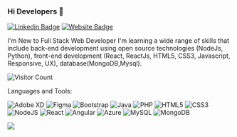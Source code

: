 ### Hi Developers 👋

[![Linkedin Badge](https://img.shields.io/badge/-Piyush-blue?style=flat-square&logo=Linkedin&logoColor=white&link=https://www.linkedin.com/in/piyushkumar28/)](https://www.linkedin.com/in/piyushkumar28/)
[![Website Badge](https://img.shields.io/badge/StackOverflow-Piyush-yellow)](https://stackoverflow.com/users/16666791/piyush-kumar?tab=profile)

I'm
New to Full Stack Web Developer
I'm learning a wide range of skills that include back-end development using open source technologies (NodeJs, Python), front-end development (React, ReactJs, HTML5, CSS3, Javascript, Responsive, UX), database(MongoDB,Mysql).


![Visitor Count](https://profile-counter.glitch.me/Piyush-TheDeveloper/count.svg)

Languages and Tools:


<img alt="Adobe XD" src="https://img.shields.io/badge/adobexd-%23FF26BE.svg?style=flat-square&logo=adobexd&logoColor=white"/> <img alt="Figma" src="https://img.shields.io/badge/figma-%23F24E1E.svg?style=flat-square&logo=figma&logoColor=white"/> <img alt="Bootstrap" src="https://img.shields.io/badge/bootstrap-%23563D7C.svg?style=flat-square&logo=bootstrap&logoColor=white"/> <img alt="Java" src="https://img.shields.io/badge/java-%23ED8B00.svg?style=flat-square&logo=java&logoColor=white"/> <img alt="PHP" src="https://img.shields.io/badge/php-%23777BB4.svg?style=flat-square&logo=php&logoColor=white"/> <img alt="HTML5" src="https://img.shields.io/badge/html5-%23E34F26.svg?style=flat-square&logo=html5&logoColor=white"/> <img alt="CSS3" src="https://img.shields.io/badge/css3-%231572B6.svg?style=flat-square&logo=css3&logoColor=white"/> <img alt="NodeJS" src="https://img.shields.io/badge/node.js-%2343853D.svg?style=flat-square&logo=node-dot-js&logoColor=white"/> <img alt="React" src="https://img.shields.io/badge/react-%2320232a.svg?style=flat-square&logo=react&logoColor=%2361DAFB"/> <img alt="Angular" src="https://img.shields.io/badge/angular-%23DD0031.svg?flat-square&logo=angular&logoColor=white"/> <img alt="Azure" src="https://img.shields.io/badge/azure-%230072C6.svg?style=flat-square&logo=azure-devops&logoColor=white"/> <img alt="MySQL" src="https://img.shields.io/badge/mysql-%2300f.svg?style=flat-square&logo=mysql&logoColor=white"/> <img alt="MongoDB" src ="https://img.shields.io/badge/MongoDB-%234ea94b.svg?style=flat-square&logo=mongodb&logoColor=white"/>

![](https://activity-graph.herokuapp.com/graph?username=Piyush-TheDeveloper&theme=react-dark&area=true)

<!---
- 👋 Hi, I’m @Piyush-TheDeveloper
- 👀 I’m interested in making as much webistes projects for clients and later explore myself in various domains. 
- 🌱 I’m currently learning Full Stack Web Development from EdureKa.
- 💞️ I’m looking to collaborate on 
- 📫 You can reach me via "LinkedIn - https://www.linkedin.com/in/piyushkumar28/" 

Piyush-TheDeveloper/Piyush-TheDeveloper is a ✨ special ✨ repository because its `README.md` (this file) appears on your GitHub profile.
You can click the Preview link to take a look at your changes.
--->
